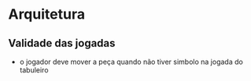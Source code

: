 # Arquitetura
## Validade das jogadas
* o jogador deve mover a peça quando não tiver simbolo na jogada do tabuleiro 
